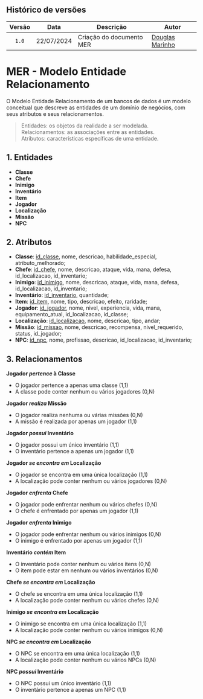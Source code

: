## Histórico de versões

| Versão |  Data  | Descrição                     | Autor                                                        |
| :----: | :--------: | ------------------------------------------------- | -------------------------------------------------------------------------------------------------------------------- |
| `1.0` | 22/07/2024 | Criação do documento MER             | [Douglas Marinho](https://github.com/M4RINH0)                                  |


# MER - Modelo Entidade Relacionamento

O Modelo Entidade Relacionamento de um bancos de dados é um modelo conceitual que descreve as entidades de um domínio de negócios, com seus atributos e seus relacionamentos.

> Entidades: os objetos da realidade a ser modelada.<br>
> Relacionamentos: as associações entre as entidades.<br>
> Atributos: características específicas de uma entidade.<br>

## 1. Entidades

- **Classe**
- **Chefe**
- **Inimigo**
- **Inventário**
- **Item**
- **Jogador**
- **Localização**
- **Missão**
- **NPC**

## 2. Atributos

- **Classe**: <ins>id_classe</ins>, nome, descricao, habilidade_especial, atributo_melhorado;
- **Chefe**: <ins>id_chefe</ins>, nome, descricao, ataque, vida, mana, defesa, id_localizacao, id_inventario;
- **Inimigo**: <ins>id_inimigo</ins>, nome, descricao, ataque, vida, mana, defesa, id_localizacao, id_inventario;
- **Inventário**: <ins>id_inventario</ins>, quantidade;
- **Item**: <ins>id_item</ins>, nome, tipo, descricao, efeito, raridade;
- **Jogador**: <ins>id_jogador</ins>, nome, nivel, experiencia, vida, mana, equipamento_atual, id_localizacao, id_classe;
- **Localização**: <ins>id_localizacao</ins>, nome, descricao, tipo, andar;
- **Missão**: <ins>id_missao</ins>, nome, descricao, recompensa, nivel_requerido, status, id_jogador;
- **NPC**: <ins>id_npc</ins>, nome, profissao, descricao, id_localizacao, id_inventario;

## 3. Relacionamentos

**Jogador _pertence_ à Classe**

- O jogador pertence a apenas uma classe (1,1)
- A classe pode conter nenhum ou vários jogadores (0,N)

**Jogador _realiza_ Missão**

- O jogador realiza nenhuma ou várias missões (0,N)
- A missão é realizada por apenas um jogador (1,1)

**Jogador _possui_ Inventário**

- O jogador possui um único inventário (1,1)
- O inventário pertence a apenas um jogador (1,1)

**Jogador _se encontra em_ Localização**

- O jogador se encontra em uma única localização (1,1)
- A localização pode conter nenhum ou vários jogadores (0,N)

**Jogador _enfrenta_ Chefe**

- O jogador pode enfrentar nenhum ou vários chefes (0,N)
- O chefe é enfrentado por apenas um jogador (1,1)

**Jogador _enfrenta_ Inimigo**

- O jogador pode enfrentar nenhum ou vários inimigos (0,N)
- O inimigo é enfrentado por apenas um jogador (1,1)

**Inventário _contém_ Item**

- O inventário pode conter nenhum ou vários itens (0,N)
- O item pode estar em nenhum ou vários inventários (0,N)

**Chefe _se encontra em_ Localização**

- O chefe se encontra em uma única localização (1,1)
- A localização pode conter nenhum ou vários chefes (0,N)

**Inimigo _se encontra em_ Localização**

- O inimigo se encontra em uma única localização (1,1)
- A localização pode conter nenhum ou vários inimigos (0,N)

**NPC _se encontra em_ Localização**

- O NPC se encontra em uma única localização (1,1)
- A localização pode conter nenhum ou vários NPCs (0,N)

**NPC _possui_ Inventário**

- O NPC possui um único inventário (1,1)
- O inventário pertence a apenas um NPC (1,1)

